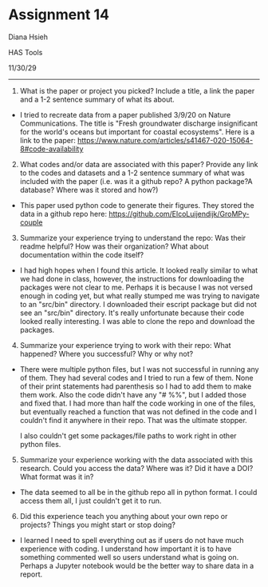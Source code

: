 # Assignment 14
Diana Hsieh

HAS Tools

11/30/29
- - -



1) What is the paper or project you picked? Include a title, a link the paper and a 1-2 sentence summary of what its about.
* I tried to recreate data from a paper published 3/9/20 on Nature Communications. The title is "Fresh groundwater discharge insignificant for the world's oceans but important for coastal ecosystems". Here is a link to the paper: https://www.nature.com/articles/s41467-020-15064-8#code-availability


2) What codes and/or data are associated with this paper? Provide any link to the codes and datasets and a 1-2 sentence summary of what was included with the paper (i.e. was it a github repo? A python package?A database? Where was it stored and how?)

* This paper used python code to generate their figures. They stored the data in a github repo here: https://github.com/ElcoLuijendijk/GroMPy-couple

3) Summarize your experience trying to understand the repo: Was their readme helpful? How was their organization? What about documentation within the code itself?

* I had high hopes when I found this article. It looked really similar to what we had done in class, however, the instructions for downloading the packages were not clear to me. Perhaps it is because I was not versed enough in coding yet, but what really stumped me was trying to navigate to an "src/bin" directory. I downloaded their escript package but did not see an "src/bin" directory. It's really unfortunate because their code looked really interesting. I was able to clone the repo and download the packages.

4) Summarize your experience trying to work with their repo: What happened? Where you successful? Why or why not?
* There were multiple python files, but I was not successful in running any of them. They had several codes and I tried to run a few of them. None of their print statements had parenthesis so I had to add them to make them work. Also the code didn't have any "# %%", but I added those and fixed that. I had more than half the code working in one of the files, but eventually reached a function that was not defined in the code and I couldn't find it anywhere in their repo. That was the ultimate stopper.

    I also couldn't get some packages/file paths to work right in other python files.

5) Summarize your experience working with the data associated with this research. Could you access the data? Where was it? Did it have a DOI? What format was it in?

* The data seemed to all be in the github repo all in python format. I could access them all, I just couldn't get it to run.

6) Did this experience teach you anything about your own repo or projects? Things you might start or stop doing?

* I learned I need to spell everything out as if users do not have much experience with coding. I understand how important it is to have something commented well so users understand what is going on. Perhaps a Jupyter notebook would be the better way to share data in a report.
